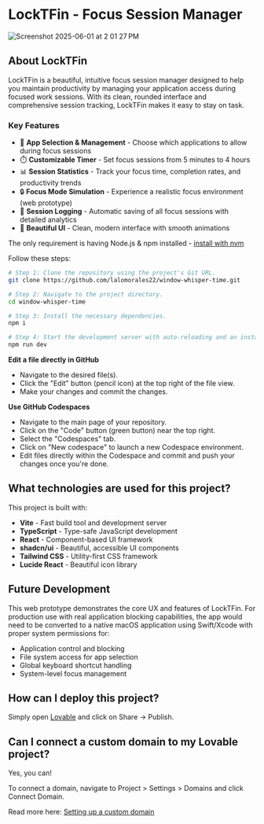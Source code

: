 
# LockTFin - Focus Session Manager

![Screenshot 2025-06-01 at 2 01 27 PM](https://github.com/user-attachments/assets/4d7c9129-58d8-4f92-ae77-d80b524be04f)


## About LockTFin

LockTFin is a beautiful, intuitive focus session manager designed to help you maintain productivity by managing your application access during focused work sessions. With its clean, rounded interface and comprehensive session tracking, LockTFin makes it easy to stay on task.

### Key Features

- 🎯 **App Selection & Management** - Choose which applications to allow during focus sessions
- ⏱️ **Customizable Timer** - Set focus sessions from 5 minutes to 4 hours
- 📊 **Session Statistics** - Track your focus time, completion rates, and productivity trends
- 🔒 **Focus Mode Simulation** - Experience a realistic focus environment (web prototype)
- 💾 **Session Logging** - Automatic saving of all focus sessions with detailed analytics
- 🎨 **Beautiful UI** - Clean, modern interface with smooth animations

The only requirement is having Node.js & npm installed - [install with nvm](https://github.com/nvm-sh/nvm#installing-and-updating)

Follow these steps:

```sh
# Step 1: Clone the repository using the project's Git URL.
git clone https://github.com/lalomorales22/window-whisper-time.git

# Step 2: Navigate to the project directory.
cd window-whisper-time

# Step 3: Install the necessary dependencies.
npm i

# Step 4: Start the development server with auto-reloading and an instant preview.
npm run dev
```

**Edit a file directly in GitHub**

- Navigate to the desired file(s).
- Click the "Edit" button (pencil icon) at the top right of the file view.
- Make your changes and commit the changes.

**Use GitHub Codespaces**

- Navigate to the main page of your repository.
- Click on the "Code" button (green button) near the top right.
- Select the "Codespaces" tab.
- Click on "New codespace" to launch a new Codespace environment.
- Edit files directly within the Codespace and commit and push your changes once you're done.

## What technologies are used for this project?

This project is built with:

- **Vite** - Fast build tool and development server
- **TypeScript** - Type-safe JavaScript development
- **React** - Component-based UI framework
- **shadcn/ui** - Beautiful, accessible UI components
- **Tailwind CSS** - Utility-first CSS framework
- **Lucide React** - Beautiful icon library

## Future Development

This web prototype demonstrates the core UX and features of LockTFin. For production use with real application blocking capabilities, the app would need to be converted to a native macOS application using Swift/Xcode with proper system permissions for:

- Application control and blocking
- File system access for app selection
- Global keyboard shortcut handling
- System-level focus management

## How can I deploy this project?

Simply open [Lovable](https://lovable.dev/projects/6ae09e0f-736b-4b32-b238-1780c5892bb8) and click on Share → Publish.

## Can I connect a custom domain to my Lovable project?

Yes, you can!

To connect a domain, navigate to Project > Settings > Domains and click Connect Domain.

Read more here: [Setting up a custom domain](https://docs.lovable.dev/tips-tricks/custom-domain#step-by-step-guide)
